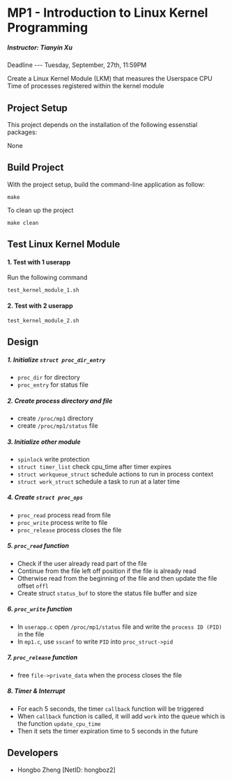 # MP1 - Introduction to Linux Kernel Programming
##### Instructor: Tianyin Xu
Deadline --- Tuesday, September, 27th, 11:59PM

Create a Linux Kernel Module (LKM) that measures the Userspace CPU Time of processes registered within the kernel module

## Project Setup
This project depends on the installation of the following essenstial packages:

None

## Build Project
With the project setup, build the command-line application as follow:
```
make
```

To clean up the project
```
make clean
```

## Test Linux Kernel Module
#### 1. Test with 1 userapp
Run the following command
```
test_kernel_module_1.sh
```

#### 2. Test with 2 userapp
```
test_kernel_module_2.sh
```

## Design

##### 1. Initialize `struct proc_dir_entry`
* `proc_dir` for directory
* `proc_entry` for status file

##### 2. Create process directory and file
* create `/proc/mp1` directory
* create `/proc/mp1/status` file

##### 3. Initialize other module
* `spinlock` write protection
* `struct timer_list` check cpu_time after timer expires
* `struct workqueue_struct` schedule actions to run in process context
* `struct work_struct` schedule a task to run at a later time

##### 4. Create `struct proc_ops`
* `proc_read` process read from file
* `proc_write`  process write to file
* `proc_release` process closes the file

##### 5. `proc_read` function
* Check if the user already read part of the file
* Continue from the file left off position if the file is already read
* Otherwise read from the beginning of the file and then update the file offset `offl`
* Create struct `status_buf` to store the status file buffer and size

##### 6. `proc_write` function
* In `userapp.c` open `/proc/mp1/status` file and write the `process ID (PID)` in the file
* In `mp1.c`, use `sscanf` to write `PID` into `proc_struct->pid`

##### 7. `proc_release` function
* free `file->private_data` when the process closes the file

##### 8. Timer & Interrupt
* For each 5 seconds, the timer `callback` function will be triggered
* When `callback` function is called, it will add `work` into the queue which is the function `update_cpu_time`
* Then it sets the timer expiration time to 5 seconds in the future

## Developers
* Hongbo Zheng [NetID: hongboz2]
